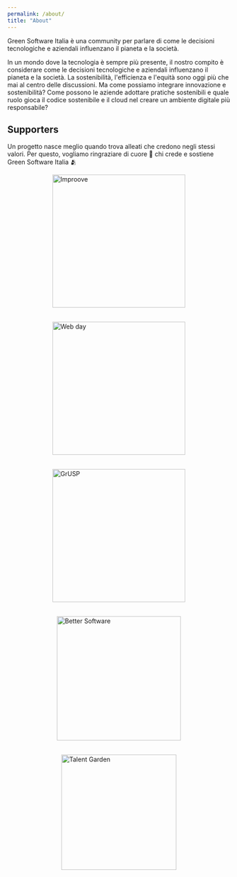 ```yaml
---
permalink: /about/
title: "About"
---
```


Green Software Italia è una community per parlare di come le decisioni tecnologiche e aziendali influenzano il pianeta e la società.

In un mondo dove la tecnologia è sempre più presente, il nostro compito è considerare come le decisioni tecnologiche e aziendali influenzano il pianeta e la società. La sostenibilità, l'efficienza e l'equità sono oggi più che mai al centro delle discussioni. Ma come possiamo integrare innovazione e sostenibilità? Come possono le aziende adottare pratiche sostenibili e quale ruolo gioca il codice sostenibile e il cloud nel creare un ambiente digitale più responsabile?

## Supporters

Un progetto nasce meglio quando trova alleati che credono negli stessi valori. Per questo, vogliamo ringraziare di cuore 💚 chi crede e sostiene Green Software Italia 🫂 

<div style="display: flex; direction: row; gap: 2rem; flex-wrap: wrap; justify-content: center;">

<img style="width:300px; align-self: center" src="{{ relative_url }}/assets/images/improove.webp" alt="Improove" />

<img style="width:300px; align-self: center" src="{{ relative_url }}/assets/images/Webday.webp" alt="Web day" />

<img style="width:300px; align-self: center" src="{{ relative_url }}/assets/images/GrUSP.webp" alt="GrUSP" />

<img style="width:280px; align-self: center" src="{{ relative_url }}/assets/images/Better_Software.webp" alt="Better Software" />

<img style="width:260px; align-self: center" src="{{ relative_url }}/assets/images/tag_logo.webp" alt="Talent Garden" />

</div>